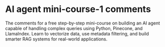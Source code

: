# AI agent mini-course-1 comments
The comments for a free step-by-step mini-course on building an AI agent capable of handling complex queries using Python, Pinecone, and LlamaIndex. Learn to vectorize data, use metadata filtering, and build smarter RAG systems for real-world applications.
